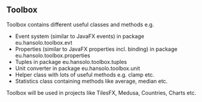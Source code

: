 ## Toolbox

Toolbox contains different useful classes and methods e.g.

- Event system (similar to JavaFX events) in package eu.hansolo.toolbox.evt
- Properties (similar to JavaFX properties incl. binding) in package eu.hansolo.toolbox.properties
- Tuples in package eu.hansolo.toolbox.tuples
- Unit converter in package eu.hansolo.toolbox.unit
- Helper class with lots of useful methods e.g. clamp etc.
- Statistics class containing methods like average, median etc.


Toolbox will be used in projects like TilesFX, Medusa, Countries, Charts etc.